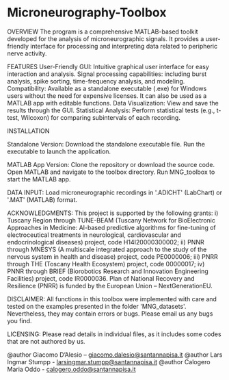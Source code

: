 # Microneurography-Toolbox

OVERVIEW
The program is a comprehensive MATLAB-based toolkit developed for the analysis of microneurographic signals. It provides a user-friendly interface for processing and interpreting data related to peripheric nerve activity.

FEATURES
User-Friendly GUI: Intuitive graphical user interface for easy interaction and analysis.
Signal processing capabilities: including burst analysis, spike sorting, time-frequency analysis, and modeling.
Compatibility: Available as a standalone executable (.exe) for Windows users without the need for expensive licenses. It can also be used as a MATLAB app with editable functions.
Data Visualization: View and save the results through the GUI.
Statistical Analysis: Perform statistical tests (e.g., t-test, Wilcoxon) for comparing subintervals of each recording.

INSTALLATION

Standalone Version:
Download the standalone executable file.
Run the executable to launch the application.

MATLAB App Version:
Clone the repository or download the source code.
Open MATLAB and navigate to the toolbox directory.
Run MNG_toolbox to start the MATLAB app.

DATA INPUT:
Load microneurographic recordings in '.ADICHT' (LabChart) or '.MAT' (MATLAB) format.

ACKNOWLEDGMENTS:
This project is supported by the following grants: i) Tuscany Region through TUNE-BEAM (Tuscany Network for BioElectronic Approaches in Medicine: AI-based predictive algorithms for fine-tuning of electroceutical treatments in neurological, cardiovascular and endocrinological diseases) project, code H14I20000300002; ii) PNNR through MNESYS (A multiscale integrated approach to the study of the nervous system in health and disease) project, code PE0000006; iii) PNRR through THE (Toscany Health Ecosystem) project, code 00000017; iv) PNNR through BRIEF (Biorobotics Research and Innovation Engineering Facilities) project, code IR0000036. Plan of National Recovery and Resilience (PNRR) is funded by the European Union – NextGenerationEU.

DISCLAIMER:
All functions in this toolbox were implemented with care and tested on the examples presented in the folder 'MNG_datasets'. Nevertheless, they may contain errors or bugs. Please email us any bugs you find.

LICENSING:
Please read details in individual files, as it includes some codes that are not authored by us.


@author Giacomo D’Alesio – giacomo.dalesio@santannapisa.it
@author Lars Ingmar Stumpp - larsingmar.stumpp@santannapisa.it 
@author Calogero Maria Oddo - calogero.oddo@santannapisa.it 

